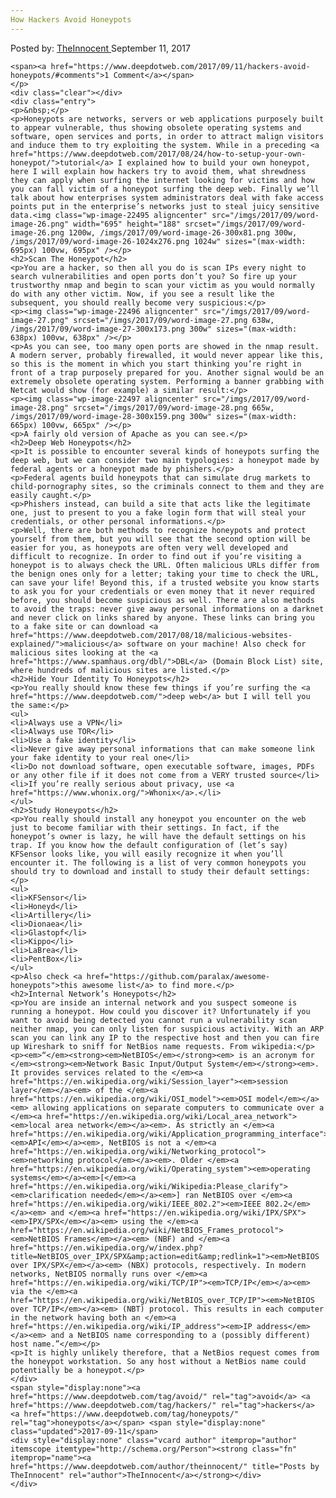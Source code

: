 ```yaml
---
How Hackers Avoid Honeypots
---
```

<article class="post-listing post-22492 post type-post status-publish format-standard has-post-thumbnail hentry 
tag-avoid tag-hackers tag-honeypots">
    <div class="post-inner">
        <span>Posted by: <a href="https://www.deepdotweb.com/author/theinnocent/" title="">TheInnocent </a></span>
    <span>September 11, 2017</span>
    
    <span><a href="https://www.deepdotweb.com/2017/09/11/hackers-avoid-honeypots/#comments">1 Comment</a></span>
    </p>
    <div class="clear"></div>
    <div class="entry">
    <p>&nbsp;</p>
    <p>Honeypots are networks, servers or web applications purposely built to appear vulnerable, thus showing obsolete operating systems and software, open services and ports, in order to attract malign visitors and induce them to try exploiting the system. While in a preceding <a href="https://www.deepdotweb.com/2017/08/24/how-to-setup-your-own-honeypot/">tutorial</a> I explained how to build your own honeypot, here I will explain how hackers try to avoid them, what shrewdness they can apply when surfing the internet looking for victims and how you can fall victim of a honeypot surfing the deep web. Finally we’ll talk about how enterprises system administrators deal with fake access points put in the enterprise’s networks just to steal juicy sensitive data.<img class="wp-image-22495 aligncenter" src="/imgs/2017/09/word-image-26.png" width="695" height="188" srcset="/imgs/2017/09/word-image-26.png 1200w, /imgs/2017/09/word-image-26-300x81.png 300w, /imgs/2017/09/word-image-26-1024x276.png 1024w" sizes="(max-width: 695px) 100vw, 695px" /></p>
    <h2>Scan The Honeypot</h2>
    <p>You are a hacker, so then all you do is scan IPs every night to search vulnerabilities and open ports don’t you? So fire up your trustworthy nmap and begin to scan your victim as you would normally do with any other victim. Now, if you see a result like the subsequent, you should really become very suspicious:</p>
    <p><img class="wp-image-22496 aligncenter" src="/imgs/2017/09/word-image-27.png" srcset="/imgs/2017/09/word-image-27.png 638w, /imgs/2017/09/word-image-27-300x173.png 300w" sizes="(max-width: 638px) 100vw, 638px" /></p>
    <p>As you can see, too many open ports are showed in the nmap result. A modern server, probably firewalled, it would never appear like this, so this is the moment in which you start thinking you’re right in front of a trap purposely prepared for you. Another signal would be an extremely obsolete operating system. Performing a banner grabbing with Netcat would show (for example) a similar result:</p>
    <p><img class="wp-image-22497 aligncenter" src="/imgs/2017/09/word-image-28.png" srcset="/imgs/2017/09/word-image-28.png 665w, /imgs/2017/09/word-image-28-300x159.png 300w" sizes="(max-width: 665px) 100vw, 665px" /></p>
    <p>A fairly old version of Apache as you can see.</p>
    <h2>Deep Web Honeypots</h2>
    <p>It is possible to encounter several kinds of honeypots surfing the deep web, but we can consider two main typologies: a honeypot made by federal agents or a honeypot made by phishers.</p>
    <p>Federal agents build honeypots that can simulate drug markets to child-pornography sites, so the criminals connect to them and they are easily caught.</p>
    <p>Phishers instead, can build a site that acts like the legitimate one, just to present to you a fake login form that will steal your credentials, or other personal informations.</p>
    <p>Well, there are both methods to recognize honeypots and protect yourself from them, but you will see that the second option will be easier for you, as honeypots are often very well developed and difficult to recognize. In order to find out if you’re visiting a honeypot is to always check the URL. Often malicious URLs differ from the benign ones only for a letter; taking your time to check the URL, can save your life! Beyond this, if a trusted website you know starts to ask you for your credentials or even money that it never required before, you should become suspicious as well. There are also methods to avoid the traps: never give away personal informations on a darknet and never click on links shared by anyone. These links can bring you to a fake site or can download <a href="https://www.deepdotweb.com/2017/08/18/malicious-websites-explained/">malicious</a> software on your machine! Also check for malicious sites looking at the <a href="https://www.spamhaus.org/dbl/">DBL</a> (Domain Block List) site, where hundreds of malicious sites are listed.</p>
    <h2>Hide Your Identity To Honeypots</h2>
    <p>You really should know these few things if you’re surfing the <a href="https://www.deepdotweb.com/">deep web</a> but I will tell you the same:</p>
    <ul>
    <li>Always use a VPN</li>
    <li>Always use TOR</li>
    <li>Use a fake identity</li>
    <li>Never give away personal informations that can make someone link your fake identity to your real one</li>
    <li>Do not download software, open executable software, images, PDFs or any other file if it does not come from a VERY trusted source</li>
    <li>If you’re really serious about privacy, use <a href="https://www.whonix.org/">Whonix</a>.</li>
    </ul>
    <h2>Study Honeypots</h2>
    <p>You really should install any honeypot you encounter on the web just to become familiar with their settings. In fact, if the honeypot’s owner is lazy, he will have the default settings on his trap. If you know how the default configuration of (let’s say) KFSensor looks like, you will easily recognize it when you’ll encounter it. The following is a list of very common honeypots you should try to download and install to study their default settings:</p>
    <ul>
    <li>KFSensor</li>
    <li>Honeyd</li>
    <li>Artillery</li>
    <li>Dionaea</li>
    <li>Glastopf</li>
    <li>Kippo</li>
    <li>LaBrea</li>
    <li>PentBox</li>
    </ul>
    <p>Also check <a href="https://github.com/paralax/awesome-honeypots">this awesome list</a> to find more.</p>
    <h2>Internal Network’s Honeypots</h2>
    <p>You are inside an internal network and you suspect someone is running a honeypot. How could you discover it? Unfortunately if you want to avoid being detected you cannot run a vulnerability scan neither nmap, you can only listen for suspicious activity. With an ARP scan you can link any IP to the respective host and then you can fire up Wireshark to sniff for NetBios name requests. From wikipedia:</p>
    <p><em>“</em><strong><em>NetBIOS</em></strong><em> is an acronym for </em><strong><em>Network Basic Input/Output System</em></strong><em>. It provides services related to the </em><a href="https://en.wikipedia.org/wiki/Session_layer"><em>session layer</em></a><em> of the </em><a href="https://en.wikipedia.org/wiki/OSI_model"><em>OSI model</em></a><em> allowing applications on separate computers to communicate over a </em><a href="https://en.wikipedia.org/wiki/Local_area_network"><em>local area network</em></a><em>. As strictly an </em><a href="https://en.wikipedia.org/wiki/Application_programming_interface"><em>API</em></a><em>, NetBIOS is not a </em><a href="https://en.wikipedia.org/wiki/Networking_protocol"><em>networking protocol</em></a><em>. Older </em><a href="https://en.wikipedia.org/wiki/Operating_system"><em>operating systems</em></a><em>[</em><a href="https://en.wikipedia.org/wiki/Wikipedia:Please_clarify"><em>clarification needed</em></a><em>] ran NetBIOS over </em><a href="https://en.wikipedia.org/wiki/IEEE_802.2"><em>IEEE 802.2</em></a><em> and </em><a href="https://en.wikipedia.org/wiki/IPX/SPX"><em>IPX/SPX</em></a><em> using the </em><a href="https://en.wikipedia.org/wiki/NetBIOS_Frames_protocol"><em>NetBIOS Frames</em></a><em> (NBF) and </em><a href="https://en.wikipedia.org/w/index.php?title=NetBIOS_over_IPX/SPX&amp;action=edit&amp;redlink=1"><em>NetBIOS over IPX/SPX</em></a><em> (NBX) protocols, respectively. In modern networks, NetBIOS normally runs over </em><a href="https://en.wikipedia.org/wiki/TCP/IP"><em>TCP/IP</em></a><em> via the </em><a href="https://en.wikipedia.org/wiki/NetBIOS_over_TCP/IP"><em>NetBIOS over TCP/IP</em></a><em> (NBT) protocol. This results in each computer in the network having both an </em><a href="https://en.wikipedia.org/wiki/IP_address"><em>IP address</em></a><em> and a NetBIOS name corresponding to a (possibly different) host name.”</em></p>
    <p>It is highly unlikely therefore, that a NetBios request comes from the honeypot workstation. So any host without a NetBios name could potentially be a honeypot.</p>
    </div>
    <span style="display:none"><a href="https://www.deepdotweb.com/tag/avoid/" rel="tag">avoid</a> <a href="https://www.deepdotweb.com/tag/hackers/" rel="tag">hackers</a> <a href="https://www.deepdotweb.com/tag/honeypots/" rel="tag">honeypots</a></span> <span style="display:none" class="updated">2017-09-11</span>
    <div style="display:none" class="vcard author" itemprop="author" itemscope itemtype="http://schema.org/Person"><strong class="fn" itemprop="name"><a href="https://www.deepdotweb.com/author/theinnocent/" title="Posts by TheInnocent" rel="author">TheInnocent</a></strong></div>
    </div>
</article>

